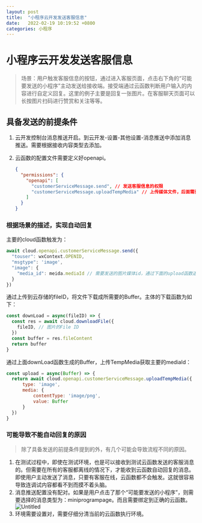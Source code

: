 ```yaml
---
layout: post
title:  "小程序云开发发送客服信息"
date:   2022-02-19 10:19:52 +0800
categories: 小程序
---
```


# 小程序云开发发送客服信息

> 场景：用户触发客服信息的按钮，通过进入客服页面，点击右下角的“可能要发送的小程序”主动发送给接收端。接受端通过云函数判断用户输入的内容进行自定义回复。这里的例子主要是回复一张图片。在客服聊天页面可以长按图片扫码进行赞赏和关注等等。

## 具备发送的前提条件

1. 云开发控制台消息推送开启。到云开发-设置-其他设置-消息推送中添加消息推送。需要根据接收内容类型去添加。
2. 云函数的配置文件需要定义好openapi。

    ```json
    {
      "permissions": {
        "openapi": [
          "customerServiceMessage.send", // 发送客服信息的权限
          "customerServiceMessage.uploadTempMedia" // 上传媒体文件，后面需要用到
        ]
      }
    }
    ```

### 根据场景的描述，实现自动回复

主要的cloud函数触发为：

```jsx
await cloud.openapi.customerServiceMessage.send({
  "touser": wxContext.OPENID,
  "msgtype": 'image',
  "image": {
    "media_id": meida.mediaId // 需要发送的图片媒体id，通过下面的upload函数返回
  }
})
```

通过上传到云存储的fileID，将文件下载成所需要的Buffer。主体的下载函数为如下：

```jsx
const downLoad = async(fileID) => {
  const res = await cloud.downloadFile({
    fileID, // 图片的File ID
  })
  const buffer = res.fileContent
  return buffer
}
```

通过上面downLoad函数生成的Buffer，上传TempMedia获取主要的mediaId：

```jsx
const upload = async(Buffer) => {
  return await cloud.openapi.customerServiceMessage.uploadTempMedia({
      type: 'image',
      media: {
          contentType: 'image/png',
          value: Buffer
      }
  })
}
```

### 可能导致不能自动回复的原因

> 除了具备发送的前提条件提到的外，有几个可能会导致流程不同的原因。

1. 在测试过程中，即使在测试环境，也是可以接收到测试云函数发送的客服消息的。但需要在所有的客服都离线的情况下，才能收到云函数自动回复的消息。即使用户主动发送了消息，只要有客服在线，云函数都不会触发。这就很容易导致连调试内容都看不到而摸不着头脑。
2. 消息推送配置没有配对。如果是用户点击了那个“可能要发送的小程序”，则需要选择的消息类型为：miniprogrampage。而且需要绑定到正确的云函数。![Untitled](https://s2.loli.net/2022/05/12/2TjF9gVxvaR5yNW.png)
3. 环境需要设置对，需要仔细分清当前的云函数执行环境。